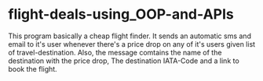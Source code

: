 # flight-deals-using_OOP-and-APIs
This program basically a cheap flight finder.
It sends an automatic sms and email to it's user whenever there's a price drop on any of it's users given list of travel-destination. 
Also, the message comtains the name of the destination with the price drop, The destination IATA-Code and a link to book the flight.

